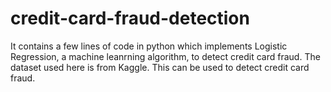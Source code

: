# credit-card-fraud-detection
It contains a few lines of code in python which implements Logistic Regression, a machine leanrning algorithm,
to detect credit card fraud.
The dataset used here is from Kaggle.
This can be used to detect credit card fraud.
